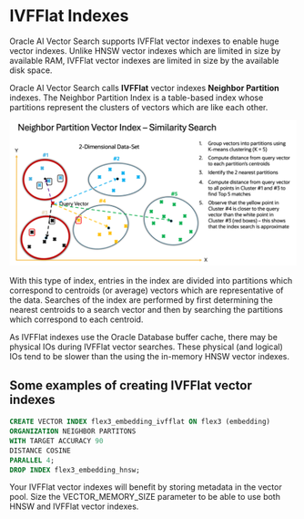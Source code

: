 # IVFFlat Indexes

Oracle AI Vector Search supports IVFFlat vector indexes to enable huge vector indexes.  Unlike HNSW vector indexes which are limited in size by available RAM, IVFFlat vector indexes are limited in size by the available disk space.

Oracle AI Vector Search calls **IVFFlat** vector indexes **Neighbor Partition** indexes.
The Neighbor Partition Index is a table-based index whose partitions represent the clusters of vectors which are like each other.  

<img src="images/IVFFlat.png" width="768" alt="IVFFlat"/>

With this type of index, entries in the index are divided into partitions which correspond to centroids (or average) vectors which are representative of the data.  Searches of the index are performed by first determining the nearest centroids to a search vector and then by searching the partitions which correspond to each centroid.

As IVFFlat indexes use the Oracle Database buffer cache, there may be physical IOs during IVFFlat vector searches.  These physical (and logical) IOs tend to be slower than the using the in-memory HNSW vector indexes.

## Some examples of creating IVFFlat vector indexes

```SQL
CREATE VECTOR INDEX flex3_embedding_ivfflat ON flex3 (embedding)
ORGANIZATION NEIGHBOR PARTITONS 
WITH TARGET ACCURACY 90
DISTANCE COSINE
PARALLEL 4;
DROP INDEX flex3_embedding_hnsw;
```

Your IVFFlat vector indexes will benefit by storing metadata in the vector pool.  Size the VECTOR_MEMORY_SIZE parameter to be able to use both HNSW and IVFFlat vector indexes.
